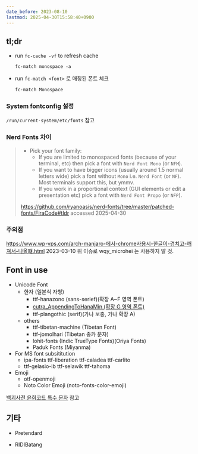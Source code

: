 ```yaml
---
date_before: 2023-08-10
lastmod: 2025-04-30T15:58:40+0900
---
```



## tl;dr

- run `fc-cache -vf` to refresh cache

  `fc-match monospace -a`

- run `fc-match <font>` 로 매칭된 폰트 체크

  ```sh
  fc-match Monospace
  ```

### System fontconfig 설정

`/run/current-system/etc/fonts` 참고

### Nerd Fonts 차이

> - Pick your font family:
>   - If you are limited to monospaced fonts (because of your terminal, etc) then pick a font with `Nerd Font Mono` (or `NFM`).
>   - If you want to have bigger icons (usually around 1.5 normal letters wide) pick a font without `Mono` i.e. `Nerd Font` (or `NF`). Most terminals support this, but ymmv.
>   - If you work in a proportional context (GUI elements or edit a presentation etc) pick a font with `Nerd Font Propo` (or `NFP`).
>
> <https://github.com/ryanoasis/nerd-fonts/tree/master/patched-fonts/FiraCode#tldr> accessed 2025-04-30

### 주의점

<https://www.wp-vps.com/arch-manjaro-에서-chrome사용시-한글이-겹치고-깨져서-나올떄.html> 2023-03-10
위 이슈로 wqy_microhei 는 사용하지 말 것.

## Font in use

- Unicode Font
  - 한자 (일본식 자형)
    - ttf-hanazono (sans-serief)(확장 A~F 영역 폰트)
    - [cutra_AppendingToHanaMin (확장 G 영역 폰트)](http://ko.glyphwiki.org/wiki/Group:cutra_AppendingToHanaMin)
    - ttf-plangothic (serif)(가나 보충, 가나 확장 A)
  - others
    - ttf-tibetan-machine (Tibetan Font)
    - ttf-jomolhari (Tibetan 종카 문자)
    - lohit-fonts (Indic TrueType Fonts)(Oriya Fonts)
    - Paduk Fonts (Miyanma)
- For MS font subsititution
  - ipa-fonts ttf-liberation ttf-caladea ttf-carlito
  - ttf-gelasio-ib ttf-selawik ttf-tahoma
- Emoji
  - otf-openmoji
  - Noto Color Emoji (noto-fonts-color-emoji)

[백괴사전 윤희코드 특수 문자](https://uncyclopedia.kr/wiki/도움말:윤희코드_특수_문자) 참고

## 기타

- Pretendard

- RIDIBatang

